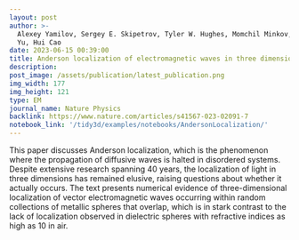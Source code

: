 ```yaml
---
layout: post
author: >-
  Alexey Yamilov, Sergey E. Skipetrov, Tyler W. Hughes, Momchil Minkov, Zongfu
  Yu, Hui Cao
date: 2023-06-15 00:39:00
title: Anderson localization of electromagnetic waves in three dimensions
description:
post_image: /assets/publication/latest_publication.png
img_width: 177
img_height: 121
type: EM
journal_name: Nature Physics
backlink: https://www.nature.com/articles/s41567-023-02091-7
notebook_link: '/tidy3d/examples/notebooks/AndersonLocalization/'
---
```

This paper discusses Anderson localization, which is the phenomenon where the propagation of diffusive waves is halted in disordered systems. Despite extensive research spanning 40 years, the localization of light in three dimensions has remained elusive, raising questions about whether it actually occurs. The text presents numerical evidence of three-dimensional localization of vector electromagnetic waves occurring within random collections of metallic spheres that overlap, which is in stark contrast to the lack of localization observed in dielectric spheres with refractive indices as high as 10 in air.
